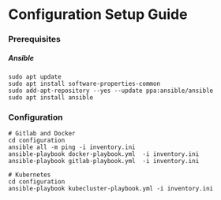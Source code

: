 # Configuration Setup Guide

### Prerequisites

##### Ansible

```
sudo apt update
sudo apt install software-properties-common
sudo add-apt-repository --yes --update ppa:ansible/ansible
sudo apt install ansible
```

### Configuration

```
# Gitlab and Docker
cd configuration
ansible all -m ping -i inventory.ini
ansible-playbook docker-playbook.yml  -i inventory.ini
ansible-playbook gitlab-playbook.yml  -i inventory.ini
```

```
# Kubernetes
cd configuration
ansible-playbook kubecluster-playbook.yml -i inventory.ini
```
